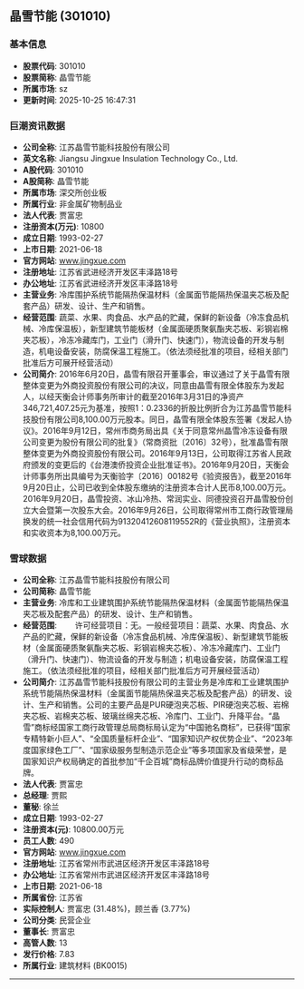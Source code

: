 ## 晶雪节能 (301010)

### 基本信息

- **股票代码**: 301010
- **股票简称**: 晶雪节能
- **所属市场**: sz
- **更新时间**: 2025-10-25 16:47:31

### 巨潮资讯数据

- **公司全称**: 江苏晶雪节能科技股份有限公司
- **英文名称**: Jiangsu Jingxue Insulation Technology Co., Ltd.
- **A股代码**: 301010
- **A股简称**: 晶雪节能
- **所属市场**: 深交所创业板
- **所属行业**: 非金属矿物制品业
- **法人代表**: 贾富忠
- **注册资本(万元)**: 10800
- **成立日期**: 1993-02-27
- **上市日期**: 2021-06-18
- **官方网站**: www.jingxue.com
- **注册地址**: 江苏省武进经济开发区丰泽路18号
- **办公地址**: 江苏省武进经济开发区丰泽路18号
- **主营业务**: 冷库围护系统节能隔热保温材料（金属面节能隔热保温夹芯板及配套产品）研发、设计、生产和销售。
- **经营范围**: 蔬菜、水果、肉食品、水产品的贮藏，保鲜的新设备（冷冻食品机械、冷库保温板），新型建筑节能板材（金属面硬质聚氨酯夹芯板、彩钢岩棉夹芯板），冷冻冷藏库门，工业门（滑升门、快速门），物流设备的开发与制造，机电设备安装，防腐保温工程施工。（依法须经批准的项目，经相关部门批准后方可展开经营活动）
- **公司简介**: 2016年6月20日，晶雪有限召开董事会，审议通过了关于晶雪有限整体变更为外商投资股份有限公司的决议，同意由晶雪有限全体股东为发起人，以经天衡会计师事务所审计的截至2016年3月31日的净资产346,721,407.25元为基准，按照1：0.2336的折股比例折合为江苏晶雪节能科技股份有限公司8,100.00万元股本。同日，晶雪有限全体股东签署《发起人协议》。2016年9月12日，常州市商务局出具《关于同意常州晶雪冷冻设备有限公司变更为股份有限公司的批复》（常商资批〔2016〕32号），批准晶雪有限整体变更为外商投资股份有限公司。2016年9月13日，公司取得江苏省人民政府颁发的变更后的《台港澳侨投资企业批准证书》。2016年9月20日，天衡会计师事务所出具编号为天衡验字〔2016〕00182号《验资报告》，截至2016年9月20日止，公司已收到全体股东缴纳的注册资本合计人民币8,100.00万元。2016年9月20日，晶雪投资、冰山冷热、常润实业、同德投资召开晶雪股份创立大会暨第一次股东大会。2016年9月26日，公司取得常州市工商行政管理局换发的统一社会信用代码为91320412608119552R的《营业执照》，注册资本和实收资本为8,100.00万元。

### 雪球数据

- **公司全称**: 江苏晶雪节能科技股份有限公司
- **公司简称**: 晶雪节能
- **主营业务**: 冷库和工业建筑围护系统节能隔热保温材料（金属面节能隔热保温夹芯板及配套产品）的研发、设计、生产和销售。
- **经营范围**: 　　许可经营项目：无。一般经营项目：蔬菜、水果、肉食品、水产品的贮藏，保鲜的新设备（冷冻食品机械、冷库保温板）、新型建筑节能板材（金属面硬质聚氨酯夹芯板、彩钢岩棉夹芯板）、冷冻冷藏库门、工业门（滑升门、快速门）、物流设备的开发与制造；机电设备安装，防腐保温工程施工。（依法须经批准的项目，经相关部门批准后方可开展经营活动）
- **公司简介**: 江苏晶雪节能科技股份有限公司的主营业务是冷库和工业建筑围护系统节能隔热保温材料（金属面节能隔热保温夹芯板及配套产品）的研发、设计、生产和销售。公司的主要产品是PUR硬泡夹芯板、PIR硬泡夹芯板、岩棉夹芯板、岩棉夹芯板、玻璃丝绵夹芯板、冷库门、工业门、升降平台。“晶雪”商标经国家工商行政管理总局商标局认定为“中国驰名商标”，已获得“国家专精特新小巨人”、“全国质量标杆企业”、“国家知识产权优势企业”、“2023年度国家绿色工厂”、“国家级服务型制造示范企业”等多项国家及省级荣誉，是国家知识产权局确定的首批参加“千企百城”商标品牌价值提升行动的商标品牌。
- **法人代表**: 贾富忠
- **总经理**: 贾熙
- **董秘**: 徐兰
- **成立日期**: 1993-02-27
- **注册资本(元)**: 10800.00万元
- **员工人数**: 490
- **官方网站**: www.jingxue.com
- **注册地址**: 江苏省常州市武进区经济开发区丰泽路18号
- **办公地址**: 江苏省常州市武进区经济开发区丰泽路18号
- **上市日期**: 2021-06-18
- **所属省份**: 江苏省
- **实际控制人**: 贾富忠 (31.48%)，顾兰香 (3.77%)
- **公司分类**: 民营企业
- **董事长**: 贾富忠
- **高管人数**: 13
- **发行价格**: 7.83
- **所属行业**: 建筑材料 (BK0015)

---